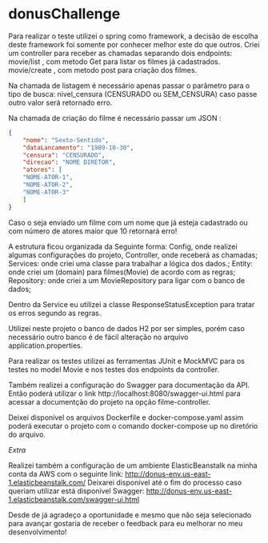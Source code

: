 # donusChallenge

Para realizar o teste utilizei o spring como framework, a decisão de escolha deste framework foi somente por conhecer melhor este do que outros.
Criei um controller para receber as chamadas separando dois endpoints:
movie/list , com metodo Get para listar os filmes já cadastrados.
movie/create , com metodo post para criação dos filmes.

Na chamada de listagem é necessário apenas passar o parâmetro para o tipo de busca:
nivel_censura (CENSURADO ou SEM_CENSURA) caso passe outro valor será retornado erro.

Na chamada de criação do filme é necessário passar um JSON :
```json
{
	"nome": "Sexto-Sentido",
	"dataLancamento": "1989-10-30",
	"censura": "CENSURADO",
	"direcao": "NOME DIRETOR",
	"atores": [
	"NOME-ATOR-1",
   	"NOME-ATOR-2",
   	"NOME-ATOR-3"   
	]
}
```
Caso o seja enviado um filme com um nome que já esteja cadastrado ou com número de atores maior que 10 retornará erro!

A estrutura ficou organizada da Seguinte forma:
Config, onde realizei algumas configurações do projeto,
Controller, onde receberá as chamadas;
Services: onde criei uma classe para trabalhar a lógica dos dados.;
Entity: onde criei um (domain) para filmes(Movie) de acordo com as regras;
Repository: onde criei a um MovieRepository para ligar com o banco de dados;

Dentro da Service eu utilizei a classe ResponseStatusException para tratar os erros segundo as regras.

Utilizei neste projeto o banco de dados H2 por ser simples, porém caso necessário outro banco é de fácil alteração no arquivo application.properties.

Para realizar os testes utilizei as ferramentas JUnit e MockMVC para os testes no model Movie e nos testes dos endpoints da controller.

Também realizei a configuração do Swagger para documentação da API.
Então poderá utilizar o link http://localhost:8080/swagger-ui.html para acessar a documentção do projeto na opção filme-controller.

Deixei disponível os arquivos Dockerfile e docker-compose.yaml assim poderá executar o projeto com o comando docker-compose up no diretório do arquivo.

*Extra*

Realizei também a configuração de um ambiente ElasticBeanstalk na minha conta da AWS com o seguinte link:
http://donus-env.us-east-1.elasticbeanstalk.com/
Deixarei disponível até o fim do processo caso queriam utilizar está disponível 
Swagger:
http://donus-env.us-east-1.elasticbeanstalk.com/swagger-ui.html


Desde de já agradeço a oportunidade e mesmo que não seja selecionado para avançar gostaria de receber o feedback para eu melhorar no meu desenvolvimento!
